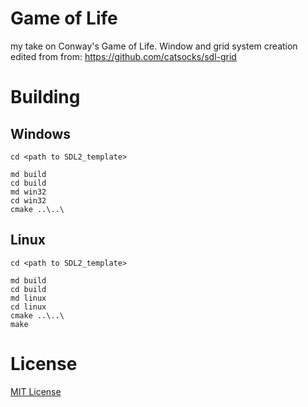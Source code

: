 # Game of Life

my take on Conway's Game of Life.
Window and grid system creation edited from from: https://github.com/catsocks/sdl-grid

# Building

## Windows

```
cd <path to SDL2_template>

md build
cd build
md win32
cd win32
cmake ..\..\

```


## Linux

```
cd <path to SDL2_template>

md build
cd build
md linux
cd linux
cmake ..\..\
make

```


# License
[MIT License](LICENSE)
